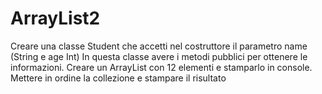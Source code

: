 # ArrayList2
Creare una classe Student che accetti nel costruttore il parametro name (String e age Int) In questa classe avere i metodi pubblici per ottenere le informazioni. Creare un ArrayList con 12 elementi e stamparlo in console. Mettere in ordine la collezione e stampare il risultato
